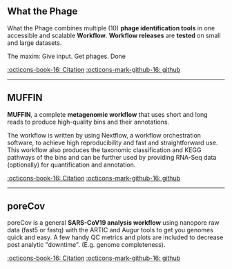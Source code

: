 ## What the Phage

What the Phage combines multiple (10) **phage identification tools** in one accessible and scalable **Workflow**.
**Workflow releases** are **tested** on small and large datasets.  

The maxim: Give input. Get phages. Done

[:octicons-book-16: Citation](https://www.biorxiv.org/content/10.1101/2020.07.24.219899v1) 
[:octicons-mark-github-16: github](https://github.com/replikation/What_the_Phage)
_____
## MUFFIN

**MUFFIN**, a complete **metagenomic workflow** that uses short and long reads to produce high-quality bins and their annotations. 

The workflow is written by using Nextflow, a workflow orchestration software, to achieve high reproducibility and fast and straightforward use. This workflow also produces the taxonomic classification and KEGG pathways of the bins and can be further used by providing RNA-Seq data (optionally) for quantification and annotation.

[:octicons-book-16: Citation](https://journals.plos.org/ploscompbiol/article?id=10.1371/journal.pcbi.1008716) 
[:octicons-mark-github-16: github](https://github.com/RVanDamme/MUFFIN)
_____
## poreCov

poreCov is a general **SARS-CoV19 analysis workflow** using nanopore raw data (fast5 or fastq) with the ARTIC and Augur tools to get you genomes quick and easy.
A few handy QC metrics and plots are included to decrease post analytic "downtime". (E.g. genome completeness).

[:octicons-book-16: Citation](https://www.frontiersin.org/articles/10.3389/fgene.2021.711437/full) 
[:octicons-mark-github-16: github](https://github.com/replikation/poreCov)

